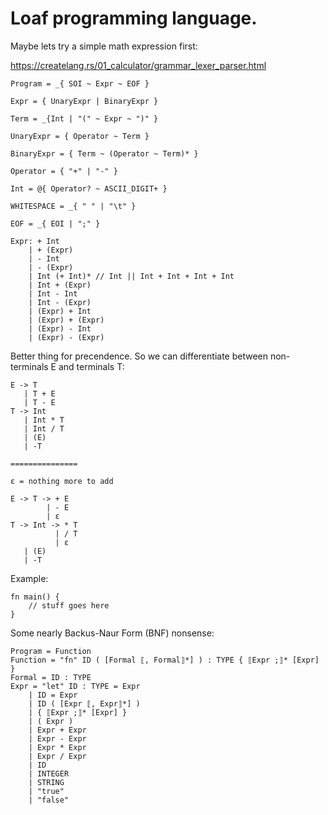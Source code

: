 # Loaf programming language.

Maybe lets try a simple math expression first:

https://createlang.rs/01_calculator/grammar_lexer_parser.html

```
Program = _{ SOI ~ Expr ~ EOF }

Expr = { UnaryExpr | BinaryExpr }

Term = _{Int | "(" ~ Expr ~ ")" }

UnaryExpr = { Operator ~ Term }

BinaryExpr = { Term ~ (Operator ~ Term)* }

Operator = { "+" | "-" }

Int = @{ Operator? ~ ASCII_DIGIT+ }

WHITESPACE = _{ " " | "\t" }

EOF = _{ EOI | ";" }
```

```
Expr: + Int
    | + (Expr)
    | - Int
    | - (Expr)
    | Int (+ Int)* // Int || Int + Int + Int + Int
    | Int + (Expr)
    | Int - Int
    | Int - (Expr)
    | (Expr) + Int
    | (Expr) + (Expr)
    | (Expr) - Int
    | (Expr) - (Expr)
```

Better thing for precendence. So we can differentiate between non-terminals E and terminals T:
```
E -> T
   | T + E
   | T - E
T -> Int
   | Int * T
   | Int / T
   | (E)
   | -T

===============

ε = nothing more to add

E -> T -> + E
        | - E
        | ε
T -> Int -> * T
          | / T
          | ε
   | (E)
   | -T
```

Example:

```
fn main() {
    // stuff goes here
}
```

Some nearly Backus-Naur Form (BNF) nonsense:

```
Program = Function
Function = "fn" ID ( [Formal ⟦, Formal⟧*] ) : TYPE { ⟦Expr ;⟧* [Expr] }
Formal = ID : TYPE
Expr = "let" ID : TYPE = Expr
    | ID = Expr
    | ID ( [Expr ⟦, Expr⟧*] )
    | { ⟦Expr ;⟧* [Expr] }
    | ( Expr )
    | Expr + Expr
    | Expr - Expr
    | Expr * Expr
    | Expr / Expr
    | ID
    | INTEGER
    | STRING
    | "true"
    | "false"
```
